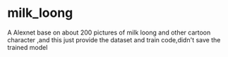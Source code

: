 # milk_loong
A Alexnet base on about 200 pictures of milk loong and other cartoon character ,and this just provide the dataset and train code,didn't save the trained model
